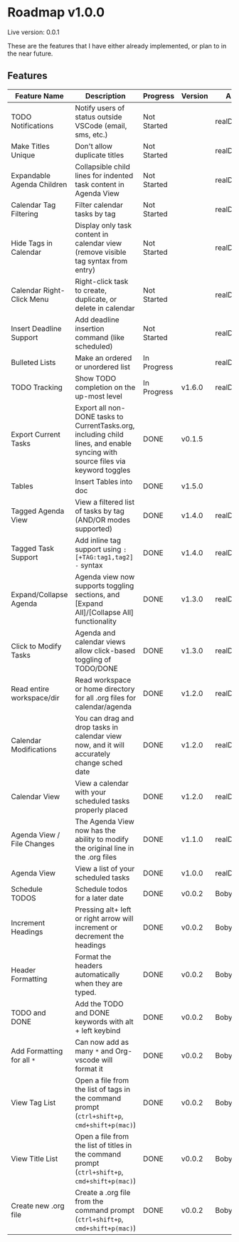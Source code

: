 # Roadmap v1.0.0

Live version: 0.0.1

These are the features that I have either already implemented, or plan to in the near future.

## Features

| Feature Name              | Description                                                                                | Progress    | Version  | Author        |
| ------------------------- | ------------------------------------------------------------------------------------------ | ----------- | -------- | ------------- |
| TODO Notifications        | Notify users of status outside VSCode (email, sms, etc.)                                   | Not Started |          | realDestroyer |
| Make Titles Unique        | Don't allow duplicate titles                                                               | Not Started |          | realDestroyer |
| Expandable Agenda Children| Collapsible child lines for indented task content in Agenda View                          | Not Started |          | realDestroyer |
| Calendar Tag Filtering    | Filter calendar tasks by tag                                                              | Not Started |          | realDestroyer |
| Hide Tags in Calendar     | Display only task content in calendar view (remove visible tag syntax from entry)        | Not Started |          | realDestroyer |
| Calendar Right-Click Menu | Right-click task to create, duplicate, or delete in calendar                              | Not Started |          | realDestroyer |
| Insert Deadline Support   | Add deadline insertion command (like scheduled)                                           | Not Started |          | realDestroyer |
| Bulleted Lists            | Make an ordered or unordered list                                                          | In Progress |          | realDestroyer |
| TODO Tracking             | Show TODO completion on the up-most level                                                  | In Progress | v1.6.0   | realDestroyer |
| Export Current Tasks      | Export all non-DONE tasks to CurrentTasks.org, including child lines, and enable syncing with source files via keyword toggles | DONE | v0.1.5 |
| Tables                    | Insert Tables into doc                                                                     | DONE        | v1.5.0   |               |
| Tagged Agenda View        | View a filtered list of tasks by tag (AND/OR modes supported)                             | DONE        | v1.4.0   | realDestroyer |
| Tagged Task Support       | Add inline tag support using `: [+TAG:tag1,tag2] -` syntax                                 | DONE        | v1.4.0   | realDestroyer |
| Expand/Collapse Agenda    | Agenda view now supports toggling sections, and [Expand All]/[Collapse All] functionality | DONE        | v1.3.0   | realDestroyer |
| Click to Modify Tasks     | Agenda and calendar views allow click-based toggling of TODO/DONE                         | DONE        | v1.3.0   | realDestroyer |
| Read entire workspace/dir | Read workspace or home directory for all .org files for calendar/agenda                   | DONE        | v1.2.0   | realDestroyer |
| Calendar Modifications    | You can drag and drop tasks in calendar view now, and it will accurately change sched date | DONE        | v1.2.0   | realDestroyer |
| Calendar View             | View a calendar with your scheduled tasks properly placed                                 | DONE        | v1.2.0   | realDestroyer |
| Agenda View / File Changes| The Agenda View now has the ability to modify the original line in the .org files         | DONE        | v1.1.0   | realDestroyer |
| Agenda View               | View a list of your scheduled tasks                                                        | DONE        | v1.0.0   | realDestroyer |
| Schedule TODOS            | Schedule todos for a later date                                                            | DONE        | v0.0.2  | BobyBoyd      |
| Increment Headings        | Pressing alt+ left or right arrow will increment or decrement the headings                | DONE        | v0.0.2   | BobyBoyd      |
| Header Formatting         | Format the headers automatically when they are typed.                                     | DONE        | v0.0.2   | BobyBoyd      |
| TODO and DONE             | Add the TODO and DONE keywords with alt + left keybind                                    | DONE        | v0.0.2   | BobyBoyd      |
| Add Formatting for all `*`| Can now add as many `*` and Org-vscode will format it                                     | DONE        | v0.0.2   | BobyBoyd      |
| View Tag List             | Open a file from the list of tags in the command prompt (`ctrl+shift+p`, `cmd+shift+p(mac)`) | DONE        | v0.0.2   | BobyBoyd      |
| View Title List           | Open a file from the list of titles in the command prompt (`ctrl+shift+p`, `cmd+shift+p(mac)`) | DONE        | v0.0.2   | BobyBoyd      |
| Create new .org file      | Create a .org file from the command prompt (`ctrl+shift+p`, `cmd+shift+p(mac)`)          | DONE        | v0.0.2   | BobyBoyd      |
